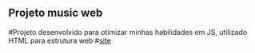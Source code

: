 ## Projeto music web
#Projeto desenvolvido para otimizar minhas habilidades em JS, utilizado HTML para estrutura web
#[site](<https://kaiquemnm.github.io/musica/>)
